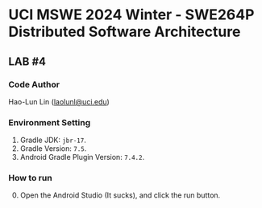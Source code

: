 # UCI MSWE 2024 Winter - SWE264P Distributed Software Architecture 

## LAB #4

### Code Author
Hao-Lun Lin (laolunl@uci.edu)

### Environment Setting
1. Gradle JDK: ```jbr-17```.
2. Gradle Version: ```7.5```.
3. Android Gradle Plugin Version: ```7.4.2```.

### How to run
0. Open the Android Studio (It sucks), and click the run button.
